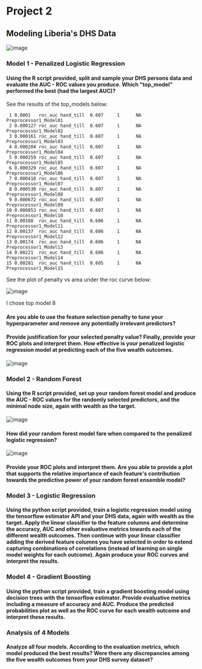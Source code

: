 
# Project 2

## Modeling Liberia's DHS Data


![image](https://user-images.githubusercontent.com/78870884/117078002-12fed900-ad07-11eb-9b7a-d9518ca292f3.png)

### Model 1 - Penalized Logistic Regression


#### Using the R script provided, split and sample your DHS persons data and evaluate the AUC - ROC values you produce. Which "top_model" performed the best (had the largest AUC)?

See the results of the top_models below:

```
 1 0.0001   roc_auc hand_till  0.607     1      NA Preprocessor1_Model01
 2 0.000127 roc_auc hand_till  0.607     1      NA Preprocessor1_Model02
 3 0.000161 roc_auc hand_till  0.607     1      NA Preprocessor1_Model03
 4 0.000204 roc_auc hand_till  0.607     1      NA Preprocessor1_Model04
 5 0.000259 roc_auc hand_till  0.607     1      NA Preprocessor1_Model05
 6 0.000329 roc_auc hand_till  0.607     1      NA Preprocessor1_Model06
 7 0.000418 roc_auc hand_till  0.607     1      NA Preprocessor1_Model07
 8 0.000530 roc_auc hand_till  0.607     1      NA Preprocessor1_Model08
 9 0.000672 roc_auc hand_till  0.607     1      NA Preprocessor1_Model09
10 0.000853 roc_auc hand_till  0.607     1      NA Preprocessor1_Model10
11 0.00108  roc_auc hand_till  0.606     1      NA Preprocessor1_Model11
12 0.00137  roc_auc hand_till  0.606     1      NA Preprocessor1_Model12
13 0.00174  roc_auc hand_till  0.606     1      NA Preprocessor1_Model13
14 0.00221  roc_auc hand_till  0.606     1      NA Preprocessor1_Model14
15 0.00281  roc_auc hand_till  0.605     1      NA Preprocessor1_Model15
```

See the plot of penalty vs area under the roc curve below:



![image](https://user-images.githubusercontent.com/78870884/117159799-94e61500-ad8e-11eb-8e51-ae0f4ad16b17.png)

I chose top model 8 

#### Are you able to use the feature selection penalty to tune your hyperparameter and remove any potentially irrelevant predictors? 

#### Provide justification for your selected penalty value? Finally, provide your ROC plots and interpret them. How effective is your penalized logistic regression model at predicting each of the five wealth outcomes.

![image](https://user-images.githubusercontent.com/78870884/117162132-8698f880-ad90-11eb-8880-3e0ff360fc50.png)


### Model 2 - Random Forest

#### Using the R script provided, set up your random forest model and produce the AUC - ROC values for the randomly selected predictors, and the minimal node size, again with wealth as the target. 

![image](https://user-images.githubusercontent.com/78870884/117163599-cdd3b900-ad91-11eb-9daf-39e6e18fd11d.png)


#### How did your random forest model fare when compared to the penalized logistic regression? 

![image](https://user-images.githubusercontent.com/78870884/117163992-302cb980-ad92-11eb-8221-b64e1aaf2e4f.png)


#### Provide your ROC plots and interpret them. Are you able to provide a plot that supports the relative importance of each feature's contribution towards the predictive power of your random forest ensemble model?

### Model 3 - Logistic Regression

#### Using the python script provided, train a logistic regression model using the tensorflow estimator API and your DHS data, again with wealth as the target. Apply the linear classifier to the feature columns and determine the accuracy, AUC and other evaluative metrics towards each of the different wealth outcomes. Then continue with your linear classifier adding the derived feature columns you have selected in order to extend capturing combinations of correlations (instead of learning on single model weights for each outcome). Again produce your ROC curves and interpret the results.

### Model 4 - Gradient Boosting

#### Using the python script provided, train a gradient boosting model using decision trees with the tensorflow estimator. Provide evaluative metrics including a measure of accuracy and AUC. Produce the predicted probabilities plot as well as the ROC curve for each wealth outcome and interpret these results.

### Analysis of 4 Models

#### Analyze all four models. According to the evaluation metrics, which model produced the best results? Were there any discrepancies among the five wealth outcomes from your DHS survey dataset?

